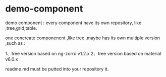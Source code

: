 # demo-component
demo component : every component have its own repository, like ,tree,grid,table. 

one concreate componenent ,like tree ,maybe has its own multiple version ,such as :

1、tree version based on ng-zorro v1.2.x
2、tree version based on material v6.0.x

readme.md must be putted into your repository it.

